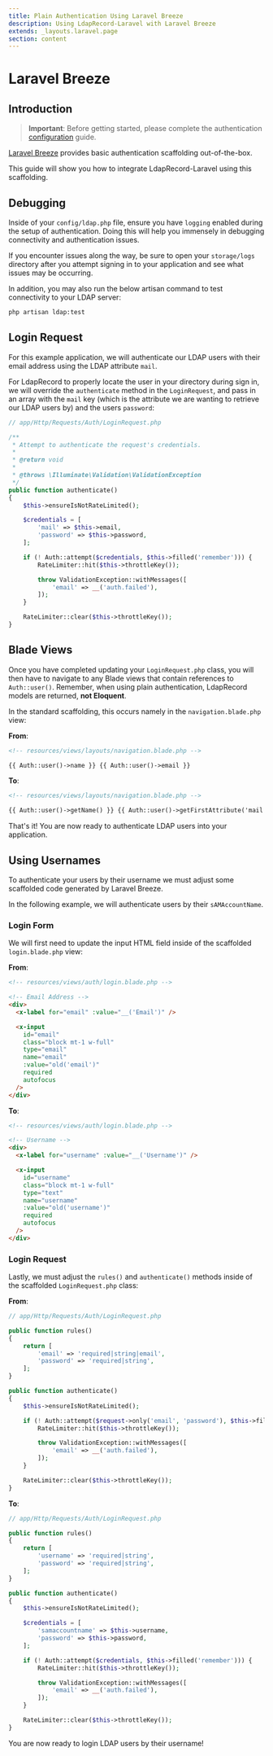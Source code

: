 ```yaml
---
title: Plain Authentication Using Laravel Breeze
description: Using LdapRecord-Laravel with Laravel Breeze
extends: _layouts.laravel.page
section: content
---
```


# Laravel Breeze

## Introduction

> **Important**: Before getting started, please complete the authentication [configuration](/docs/laravel/v2/auth/plain/configuration) guide.

[Laravel Breeze](https://laravel.com/docs/8.x/starter-kits#laravel-breeze) provides basic authentication scaffolding out-of-the-box.

This guide will show you how to integrate LdapRecord-Laravel using this scaffolding.

## Debugging

Inside of your `config/ldap.php` file, ensure you have `logging` enabled during the setup of authentication.
Doing this will help you immensely in debugging connectivity and authentication issues.

If you encounter issues along the way, be sure to open your `storage/logs` directory after you
attempt signing in to your application and see what issues may be occurring.

In addition, you may also run the below artisan command to test connectivity to your LDAP server:

```bash
php artisan ldap:test
```

## Login Request

For this example application, we will authenticate our LDAP users with their email address using the LDAP attribute `mail`.

For LdapRecord to properly locate the user in your directory during sign in,
we will override the `authenticate` method in the `LoginRequest`, and
pass in an array with the `mail` key (which is the attribute we are
wanting to retrieve our LDAP users by) and the users `password`:

```php
// app/Http/Requests/Auth/LoginRequest.php

/**
 * Attempt to authenticate the request's credentials.
 *
 * @return void
 *
 * @throws \Illuminate\Validation\ValidationException
 */
public function authenticate()
{
    $this->ensureIsNotRateLimited();

    $credentials = [
        'mail' => $this->email,
        'password' => $this->password,
    ];

    if (! Auth::attempt($credentials, $this->filled('remember'))) {
        RateLimiter::hit($this->throttleKey());

        throw ValidationException::withMessages([
            'email' => __('auth.failed'),
        ]);
    }

    RateLimiter::clear($this->throttleKey());
}
```

## Blade Views

Once you have completed updating your `LoginRequest.php` class, you will then have to navigate
to any Blade views that contain references to `Auth::user()`. Remember, when using plain
authentication, LdapRecord models are returned, **not Eloquent**.

In the standard scaffolding, this occurs namely in the `navigation.blade.php` view:

**From**:

```html
<!-- resources/views/layouts/navigation.blade.php -->

{{ Auth::user()->name }} {{ Auth::user()->email }}
```

**To**:

```html
<!-- resources/views/layouts/navigation.blade.php -->

{{ Auth::user()->getName() }} {{ Auth::user()->getFirstAttribute('mail') }}
```

That's it! You are now ready to authenticate LDAP users into your application.

## Using Usernames

To authenticate your users by their username we must adjust some scaffolded code generated by Laravel Breeze.

In the following example, we will authenticate users by their `sAMAccountName`.

### Login Form

We will first need to update the input HTML field inside of the scaffolded `login.blade.php` view:

**From**:

```html
<!-- resources/views/auth/login.blade.php -->

<!-- Email Address -->
<div>
  <x-label for="email" :value="__('Email')" />

  <x-input
    id="email"
    class="block mt-1 w-full"
    type="email"
    name="email"
    :value="old('email')"
    required
    autofocus
  />
</div>
```

**To**:

```html
<!-- resources/views/auth/login.blade.php -->

<!-- Username -->
<div>
  <x-label for="username" :value="__('Username')" />

  <x-input
    id="username"
    class="block mt-1 w-full"
    type="text"
    name="username"
    :value="old('username')"
    required
    autofocus
  />
</div>
```

### Login Request

Lastly, we must adjust the `rules()` and `authenticate()` methods inside of the scaffolded `LoginRequest.php` class:

**From**:

```php
// app/Http/Requests/Auth/LoginRequest.php

public function rules()
{
    return [
        'email' => 'required|string|email',
        'password' => 'required|string',
    ];
}

public function authenticate()
{
    $this->ensureIsNotRateLimited();

    if (! Auth::attempt($request->only('email', 'password'), $this->filled('remember'))) {
        RateLimiter::hit($this->throttleKey());

        throw ValidationException::withMessages([
            'email' => __('auth.failed'),
        ]);
    }

    RateLimiter::clear($this->throttleKey());
}
```

**To**:

```php
// app/Http/Requests/Auth/LoginRequest.php

public function rules()
{
    return [
        'username' => 'required|string',
        'password' => 'required|string',
    ];
}

public function authenticate()
{
    $this->ensureIsNotRateLimited();

    $credentials = [
        'samaccountname' => $this->username,
        'password' => $this->password,
    ];

    if (! Auth::attempt($credentials, $this->filled('remember'))) {
        RateLimiter::hit($this->throttleKey());

        throw ValidationException::withMessages([
            'email' => __('auth.failed'),
        ]);
    }

    RateLimiter::clear($this->throttleKey());
}
```

You are now ready to login LDAP users by their username!
